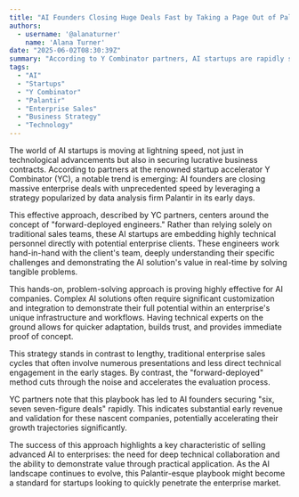 ```yaml
---
title: "AI Founders Closing Huge Deals Fast by Taking a Page Out of Palantir's Early Playbook, Say YC Partners"
authors:
  - username: '@alanaturner'
    name: 'Alana Turner'
date: "2025-06-02T08:30:39Z"
summary: "According to Y Combinator partners, AI startups are rapidly securing multi-million dollar enterprise deals by adopting a strategy reminiscent of Palantir's early days, focusing on deploying technical experts directly with clients."
tags:
  - "AI"
  - "Startups"
  - "Y Combinator"
  - "Palantir"
  - "Enterprise Sales"
  - "Business Strategy"
  - "Technology"
---
```


The world of AI startups is moving at lightning speed, not just in technological advancements but also in securing lucrative business contracts. According to partners at the renowned startup accelerator Y Combinator (YC), a notable trend is emerging: AI founders are closing massive enterprise deals with unprecedented speed by leveraging a strategy popularized by data analysis firm Palantir in its early days.

This effective approach, described by YC partners, centers around the concept of "forward-deployed engineers." Rather than relying solely on traditional sales teams, these AI startups are embedding highly technical personnel directly with potential enterprise clients. These engineers work hand-in-hand with the client's team, deeply understanding their specific challenges and demonstrating the AI solution's value in real-time by solving tangible problems.

This hands-on, problem-solving approach is proving highly effective for AI companies. Complex AI solutions often require significant customization and integration to demonstrate their full potential within an enterprise's unique infrastructure and workflows. Having technical experts on the ground allows for quicker adaptation, builds trust, and provides immediate proof of concept.

This strategy stands in contrast to lengthy, traditional enterprise sales cycles that often involve numerous presentations and less direct technical engagement in the early stages. By contrast, the "forward-deployed" method cuts through the noise and accelerates the evaluation process.

YC partners note that this playbook has led to AI founders securing "six, seven seven-figure deals" rapidly. This indicates substantial early revenue and validation for these nascent companies, potentially accelerating their growth trajectories significantly.

The success of this approach highlights a key characteristic of selling advanced AI to enterprises: the need for deep technical collaboration and the ability to demonstrate value through practical application. As the AI landscape continues to evolve, this Palantir-esque playbook might become a standard for startups looking to quickly penetrate the enterprise market.
